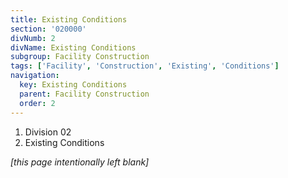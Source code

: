 ```yaml
---
title: Existing Conditions
section: '020000'
divNumb: 2
divName: Existing Conditions
subgroup: Facility Construction
tags: ['Facility', 'Construction', 'Existing', 'Conditions']
navigation:
  key: Existing Conditions
  parent: Facility Construction
  order: 2
---
```


   1. Division 02
   1. Existing Conditions

*[this page intentionally left blank]*

